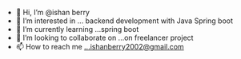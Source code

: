 - 👋 Hi, I’m @ishan berry
- 👀 I’m interested in ... backend development with Java Spring boot 
- 🌱 I’m currently learning ...spring boot 
- 💞️ I’m looking to collaborate on ...on freelancer project 
- 📫 How to reach me ...ishanberry2002@gmail.com

<!---
backenddevelopereishan/backenddevelopereishan is a ✨ special ✨ repository because its `README.md` (this file) appears on your GitHub profile.
You can click the Preview link to take a look at your changes.
--->
